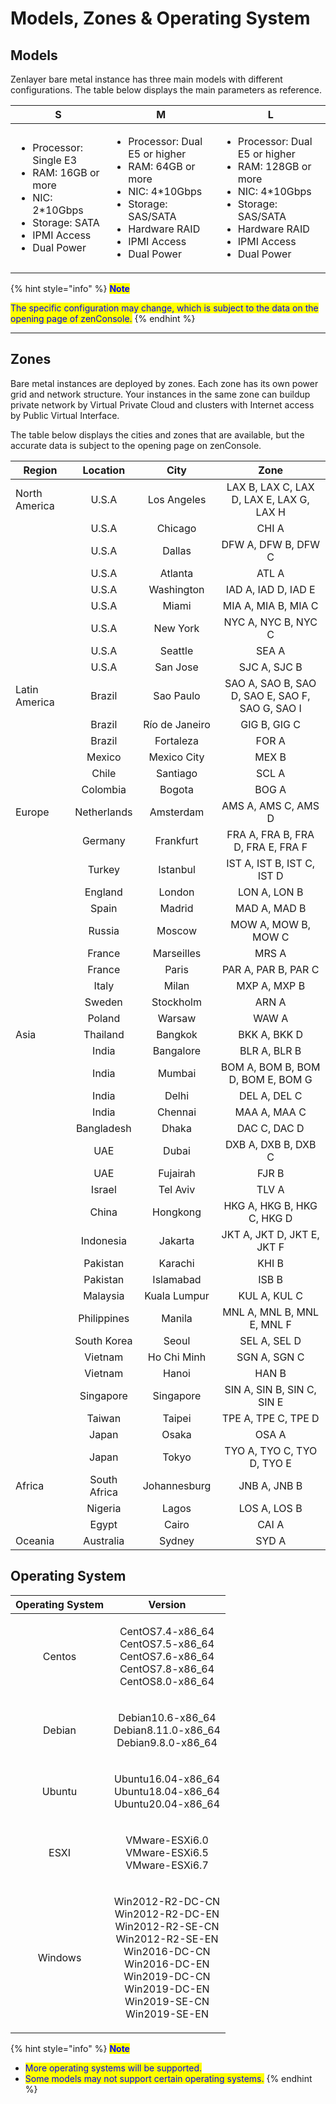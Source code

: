 # Models, Zones & Operating System

## **Models**

Zenlayer bare metal instance has three main models with different configurations. The table below displays the main parameters as reference.

| S                                                                                                                                                   | M                                                                                                                                                                                     | L                                                                                                                                                                                      |
| --------------------------------------------------------------------------------------------------------------------------------------------------- | ------------------------------------------------------------------------------------------------------------------------------------------------------------------------------------- | -------------------------------------------------------------------------------------------------------------------------------------------------------------------------------------- |
| <ul><li>Processor: Single E3</li><li>RAM: 16GB or more</li><li>NIC: 2*10Gbps</li><li>Storage: SATA</li><li>IPMI Access</li><li>Dual Power</li></ul> | <ul><li>Processor: Dual E5 or higher</li><li>RAM: 64GB or more</li><li>NIC: 4*10Gbps</li><li>Storage: SAS/SATA</li><li>Hardware RAID</li><li>IPMI Access</li><li>Dual Power</li></ul> | <ul><li>Processor: Dual E5 or higher</li><li>RAM: 128GB or more</li><li>NIC: 4*10Gbps</li><li>Storage: SAS/SATA</li><li>Hardware RAID</li><li>IPMI Access</li><li>Dual Power</li></ul> |

{% hint style="info" %}
<mark style="color:blue;">**Note**</mark>

<mark style="color:blue;">The specific configuration may change, which is subject to the data on the opening page of zenConsole.</mark>
{% endhint %}

****

## **Zones**

Bare metal instances are deployed by zones. Each zone has its own power grid and network structure. Your instances in the same zone can buildup private network by Virtual Private Cloud and clusters with Internet access by Public Virtual Interface.

The table below displays the cities and zones that are available, but the accurate data is subject to the opening page on zenConsole.

| Region        |   Location   |      City      |                       Zone                      |
| ------------- | :----------: | :------------: | :---------------------------------------------: |
| North America |     U.S.A    |   Los Angeles  |     LAX B, LAX C, LAX D, LAX E, LAX G, LAX H    |
|               |     U.S.A    |     Chicago    |                      CHI A                      |
|               |     U.S.A    |     Dallas     |               DFW A, DFW B, DFW C               |
|               |     U.S.A    |     Atlanta    |                      ATL A                      |
|               |     U.S.A    |   Washington   |               IAD A, IAD D, IAD E               |
|               |     U.S.A    |      Miami     |               MIA A, MIA B, MIA C               |
|               |     U.S.A    |    New York    |               NYC A, NYC B, NYC C               |
|               |     U.S.A    |     Seattle    |                      SEA A                      |
|               |     U.S.A    |    San Jose    |                   SJC A, SJC B                  |
| Latin America |    Brazil    |    Sao Paulo   | SAO A, SAO B, SAO D, SAO E, SAO F, SAO G, SAO I |
|               |    Brazil    | Río de Janeiro |                   GIG B, GIG C                  |
|               |    Brazil    |    Fortaleza   |                      FOR A                      |
|               |    Mexico    |   Mexico City  |                      MEX B                      |
|               |     Chile    |    Santiago    |                      SCL A                      |
|               |   Colombia   |     Bogota     |                      BOG A                      |
| Europe        |  Netherlands |    Amsterdam   |               AMS A, AMS C, AMS D               |
|               |    Germany   |    Frankfurt   |        FRA A, FRA B, FRA D, FRA E, FRA F        |
|               |    Turkey    |    Istanbul    |            IST A, IST B, IST C, IST D           |
|               |    England   |     London     |                   LON A, LON B                  |
|               |     Spain    |     Madrid     |                   MAD A, MAD B                  |
|               |    Russia    |     Moscow     |               MOW A, MOW B, MOW C               |
|               |    France    |   Marseilles   |                      MRS A                      |
|               |    France    |      Paris     |               PAR A, PAR B, PAR C               |
|               |     Italy    |      Milan     |                   MXP A, MXP B                  |
|               |    Sweden    |    Stockholm   |                      ARN A                      |
|               |    Poland    |     Warsaw     |                      WAW A                      |
| Asia          |   Thailand   |     Bangkok    |                   BKK A, BKK D                  |
|               |     India    |    Bangalore   |                   BLR A, BLR B                  |
|               |     India    |     Mumbai     |        BOM A, BOM B, BOM D, BOM E, BOM G        |
|               |     India    |      Delhi     |                   DEL A, DEL C                  |
|               |     India    |     Chennai    |                   MAA A, MAA C                  |
|               |  Bangladesh  |      Dhaka     |                   DAC C, DAC D                  |
|               |      UAE     |      Dubai     |               DXB A, DXB B, DXB C               |
|               |      UAE     |    Fujairah    |                      FJR B                      |
|               |    Israel    |    Tel Aviv    |                      TLV A                      |
|               |     China    |    Hongkong    |            HKG A, HKG B, HKG C, HKG D           |
|               |   Indonesia  |     Jakarta    |            JKT A, JKT D, JKT E, JKT F           |
|               |   Pakistan   |     Karachi    |                      KHI B                      |
|               |   Pakistan   |    Islamabad   |                      ISB B                      |
|               |   Malaysia   |  Kuala Lumpur  |                   KUL A, KUL C                  |
|               |  Philippines |     Manila     |            MNL A, MNL B, MNL E, MNL F           |
|               |  South Korea |      Seoul     |                   SEL A, SEL D                  |
|               |    Vietnam   |   Ho Chi Minh  |                   SGN A, SGN C                  |
|               |    Vietnam   |      Hanoi     |                      HAN B                      |
|               |   Singapore  |    Singapore   |            SIN A, SIN B, SIN C, SIN E           |
|               |    Taiwan    |     Taipei     |               TPE A, TPE C, TPE D               |
|               |     Japan    |      Osaka     |                      OSA A                      |
|               |     Japan    |      Tokyo     |            TYO A, TYO C, TYO D, TYO E           |
| Africa        | South Africa |  Johannesburg  |                   JNB A, JNB B                  |
|               |    Nigeria   |      Lagos     |                   LOS A, LOS B                  |
|               |     Egypt    |      Cairo     |                      CAI A                      |
| Oceania       |   Australia  |     Sydney     |                      SYD A                      |



## **Operating System**

| Operating System |                                                                                          Version                                                                                          |
| :--------------: | :---------------------------------------------------------------------------------------------------------------------------------------------------------------------------------------: |
|      Centos      |                                          <p>CentOS7.4-x86_64<br>CentOS7.5-x86_64<br>CentOS7.6-x86_64<br>CentOS7.8-x86_64<br>CentOS8.0-x86_64</p>                                          |
|      Debian      |                                                           <p>Debian10.6-x86_64<br>Debian8.11.0-x86_64<br>Debian9.8.0-x86_64</p>                                                           |
|      Ubuntu      |                                                           <p>Ubuntu16.04-x86_64<br>Ubuntu18.04-x86_64<br>Ubuntu20.04-x86_64</p>                                                           |
|       ESXI       |                                                                 <p>VMware-ESXi6.0<br>VMware-ESXi6.5<br>VMware-ESXi6.7</p>                                                                 |
|      Windows     | <p>Win2012-R2-DC-CN<br>Win2012-R2-DC-EN<br>Win2012-R2-SE-CN<br>Win2012-R2-SE-EN<br>Win2016-DC-CN<br>Win2016-DC-EN<br>Win2019-DC-CN<br>Win2019-DC-EN<br>Win2019-SE-CN<br>Win2019-SE-EN</p> |

{% hint style="info" %}
<mark style="color:blue;">**Note**</mark>

* <mark style="color:blue;">More operating systems will be supported.</mark>&#x20;
* <mark style="color:blue;">Some models may not support certain operating systems.</mark>
{% endhint %}

